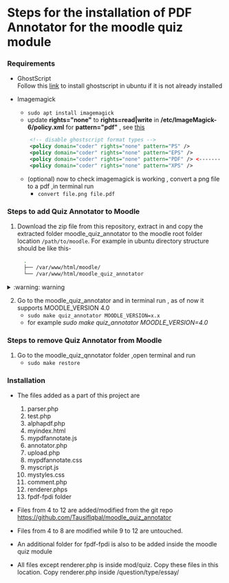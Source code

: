 # Steps for the installation of PDF Annotator for the moodle quiz module 

### Requirements

- GhostScript  
Follow this [link](https://docs.bitnami.com/google/apps/resourcespace/configuration/install-ghostscript/) to install ghostscript in ubuntu if it is not already installed
- Imagemagick  
    * `sudo apt install imagemagick`
    *  update __rights="none"__ to __rights=read|write__ in __/etc/ImageMagick-6/policy.xml__  for __pattern="pdf"__ , see [this](https://askubuntu.com/questions/1181762/imagemagickconvert-im6-q16-no-images-defined)
    ```xml
        <!-- disable ghostscript format types -->
        <policy domain="coder" rights="none" pattern="PS" />
        <policy domain="coder" rights="none" pattern="EPS" />
        <policy domain="coder" rights="none" pattern="PDF" /> <------- Here!!
        <policy domain="coder" rights="none" pattern="XPS" />

    ```

    * (optional) now to check imagemagick is working , convert a png file to a pdf ,in terminal run 
        * `convert file.png file.pdf`
        
### Steps to add Quiz Annotator to Moodle

1. Download the zip file from this repository, extract in and copy the extracted folder moodle_quiz_annotator to the moodle root folder location `/path/to/moodle`. For example in ubuntu directory structure should be like this-
    ```bash
      .
      ├── /var/www/html/moodle/
      └── /var/www/html/moodle_quiz_annotator
    ```

<details><summary> :warning: warning </summary>
 
#### after step 3 these files are going to be changed
    * moodle/quesiton/type/essay/renderer.php
    * moodle/mod/quiz/comment.php
</details>

 

2. Go to the moodle_quiz_annotator and in terminal run , as of now it supports MOODLE_VERSION 4.0
    * `sudo make quiz_annotator MOODLE_VERSION=x.x` 
    * for example _sudo make quiz_annotator MOODLE_VERSION=4.0_


### Steps to remove Quiz Annotator from  Moodle
1. Go to the moodle_quiz_qnnotator folder ,open terminal and run 
    * `sudo make restore`
    
### Installation
- The files added as a part of this project are
	1. parser.php
	2. test.php
	3. alphapdf.php
	4. myindex.html
	5. mypdfannotate.js
	6. annotator.php
	7. upload.php
	8. mypdfannotate.css
	9. myscript.js
	10. mystyles.css
	11. comment.php
	12. renderer.phps
	13. fpdf-fpdi folder
	
- Files from 4 to 12 are added/modified from the git repo https://github.com/TausifIqbal/moodle_quiz_annotator
	

- Files from 4 to 8 are modified while 9 to 12 are untouched.
	
	
- An additional folder for fpdf-fpdi is also to be added inside the moodle quiz module
	
- All files except renderer.php is inside mod/quiz. Copy these files in this location. Copy renderer.php inside /question/type/essay/ 	
	


